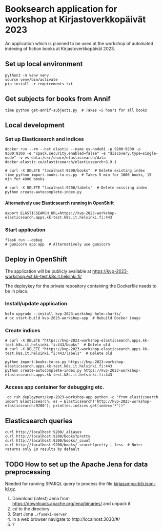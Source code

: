 # Booksearch application for workshop at Kirjastoverkkopäivät 2023
An application which is planned to be used at the workshop of automated indexing of fiction books at Kirjastoverkkopäivät 2023.

## Set up local environment
    python3 -m venv venv
    source venv/bin/activate
    pip install -r requirements.txt
    
## Get subjects for books from Annif 
    time python get-annif-subjects.py  # Takes ~5 hours for all books 

## Local development
### Set up Elasticsearch and indices
    docker run --rm --net elastic --name es-node01 -p 9200:9200 -p 9300:9300 -e "xpack.security.enabled=false" -e "discovery.type=single-node" -v es-data:/usr/share/elasticsearch/data docker.elastic.co/elasticsearch/elasticsearch:8.9.1

    # curl -X DELETE "localhost:9200/books"  # Delete existing index
    time python import-books-to-es.py  # Takes 5 min for 1000 books, 15 min for 4000 books

    # curl -X DELETE "localhost:9200/labels"  # Delete existing index
    python create-autocomplete-index.py
#### Alternatively use Elasticsearch running in OpenShift
    export ELASTICSEARCH_URL=https://kvp-2023-workshop-elasticsearch.apps.kk-test.k8s.it.helsinki.fi:443
### Start application
    flask run --debug
    # gunicorn app:app  # Alternatively use gunicorn

## Deploy in OpenShift
The application will be publicly available at https://kvp-2023-workshop.ext.kk-test.k8s.it.helsinki.fi/

The deploykey for the private repository containing the Dockerfile needs to be in place.
### Install/update application
    helm upgrade --install kvp-2023-workshop helm-charts/
    # oc start-build kvp-2023-workshop-app  # Rebuild Docker image

### Create indices

    # curl -X DELETE "https://kvp-2023-workshop-elasticsearch.apps.kk-test.k8s.it.helsinki.fi:443/books"  # Delete old
    # curl -X DELETE "https://kvp-2023-workshop-elasticsearch.apps.kk-test.k8s.it.helsinki.fi:443/labels"  # Delete old

    python import-books-to-es.py https://kvp-2023-workshop-elasticsearch.apps.kk-test.k8s.it.helsinki.fi:443
    python create-autocomplete-index.py https://kvp-2023-workshop-elasticsearch.apps.kk-test.k8s.it.helsinki.fi:443

### Access app container for debugging etc.
     oc rsh deployment/kvp-2023-workshop-app python -c "from elasticsearch import Elasticsearch; es = Elasticsearch('http://kvp-2023-workshop-elasticsearch:9200'); print(es.indices.get(index='*'))"

## Elasticsearch queries
    curl http://localhost:9200/_aliases
    curl http://localhost:9200/books?pretty
    curl http://localhost:9200/books/_count
    curl http://localhost:9200/books/_search?pretty | less  # Note: returns only 10 results by default
    

## TODO How to set up the Apache Jena for data preprocessing
Needed for running SPARQL query to process the file [kirjasampo-bib.json-ld.gz](https://github.com/NatLibFi/Annif-corpora-restricted/blob/master/kirjasampo/kirjasampo-bib.json-ld.gz).

1. Download (latest) Jena from https://downloads.apache.org/jena/binaries/ and unpack it
2. cd to the directory
3. Start Jena `./fuseki-server`
4. In a web browser navigate to http://localhost:3030/#/
5. ?
